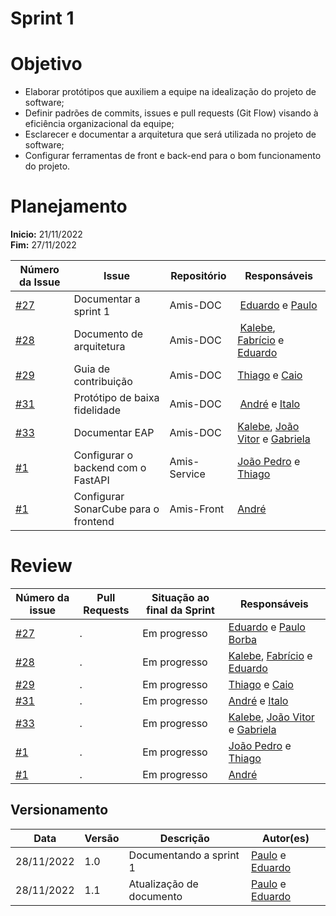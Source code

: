 # Sprint 1

# Objetivo

- Elaborar protótipos que auxiliem a equipe na idealização do projeto de software;
- Definir padrões de commits, issues e pull requests (Git Flow) visando à eficiência organizacional da equipe;
- Esclarecer e documentar a arquitetura que será utilizada no projeto de software;
- Configurar ferramentas de front e back-end para o bom funcionamento do projeto.

# Planejamento

**Inicio:** 21/11/2022</br>
**Fim:** 27/11/2022

| Número da Issue | Issue | Repositório | Responsáveis |
| ---- | ---- | ---- | ---- |
| [#27](https://github.com/fga-eps-mds/2022.2-Amis-Doc/issues/27) | Documentar a sprint 1 | Amis-DOC | [Eduardo](https://github.com/fxred) e [Paulo](https://github.com/paulohborba)|
| [#28](https://github.com/fga-eps-mds/2022.2-Amis-Doc/issues/28) | Documento de arquitetura | Amis-DOC | [Kalebe](https://github.com/KalebeLopes), [Fabrício](https://github.com/FabricioDeQueiroz) e [Eduardo](https://github.com/fxred)|
| [#29](https://github.com/fga-eps-mds/2022.2-Amis-Doc/issues/29) | Guia de contribuição | Amis-DOC | [Thiago](https://github.com/thiagolsg) e [Caio](https://github.com/CaioSulz)|
| [#31](https://github.com/fga-eps-mds/2022.2-Amis-Doc/issues/31) | Protótipo de baixa fidelidade | Amis-DOC | [André](https://github.com/andrelucasf) e [Italo](https://github.com/ItaloBrunoM)|
| [#33](https://github.com/fga-eps-mds/2022.2-Amis-Doc/issues/33) | Documentar EAP | Amis-DOC | [Kalebe](https://github.com/KalebeLopes), [João Vitor](https://github.com/Jvsoutomaior) e [Gabriela](https://github.com/gabrielapivetta)|
| [#1](https://github.com/fga-eps-mds/2022.2-Amis-Service/issues/1) | Configurar o backend com o FastAPI | Amis-Service | [João Pedro](https://github.com/jps12) e [Thiago](https://github.com/thiagolsg)|
| [#1](https://github.com/fga-eps-mds/2022.2-Amis-Front/issues/1) | Configurar SonarCube para o frontend | Amis-Front | [André](https://github.com/andrelucasf)|

# Review

| Número da issue | Pull Requests | Situação ao final da Sprint | Responsáveis |
| ---- | ---- | ---- | ---- |
| [#27](https://github.com/fga-eps-mds/2022.2-Amis-Doc/issues/27) | . | Em progresso | [Eduardo](https://github.com/fxred) e [Paulo Borba](https://github.com/paulohborba)| 
| [#28](https://github.com/fga-eps-mds/2022.2-Amis-Doc/issues/28) | . | Em progresso | [Kalebe](https://github.com/KalebeLopes), [Fabrício](https://github.com/FabricioDeQueiroz) e [Eduardo](https://github.com/fxred)|
| [#29](https://github.com/fga-eps-mds/2022.2-Amis-Doc/issues/29) | . | Em progresso | [Thiago](https://github.com/thiagolsg) e [Caio](https://github.com/CaioSulz)| 
| [#31](https://github.com/fga-eps-mds/2022.2-Amis-Doc/issues/31) | . | Em progresso | [André](https://github.com/andrelucasf) e [Italo](https://github.com/ItaloBrunoM)|
| [#33](https://github.com/fga-eps-mds/2022.2-Amis-Doc/issues/33) | . | Em progresso | [Kalebe](https://github.com/KalebeLopes), [João Vitor](https://github.com/Jvsoutomaior) e [Gabriela](https://github.com/gabrielapivetta)|
| [#1](https://github.com/fga-eps-mds/2022.2-Amis-Service/issues/1) | . | Em progresso | [João Pedro](https://github.com/jps12) e [Thiago](https://github.com/thiagolsg)|
| [#1](https://github.com/fga-eps-mds/2022.2-Amis-Front/issues/1) | . | Em progresso | [André](https://github.com/andrelucasf)|

## Versionamento

| Data | Versão | Descrição | Autor(es) |
|------|--------|-----------|-----------|
| 28/11/2022 | 1.0 | Documentando a sprint 1 | [Paulo](https://github.com/paulohborba) e [Eduardo](https://github.com/fxred) |
| 28/11/2022 | 1.1 | Atualização de documento | [Paulo](https://github.com/paulohborba) e [Eduardo](https://github.com/fxred) |